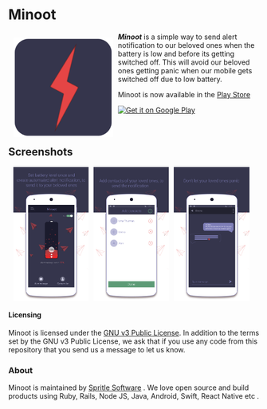 # Minoot
<img src="./minoot_icon.png" align="left" width="200" hspace="10" vspace="10">
<b><i>Minoot</i></b>        is a simple way to send alert notification to our beloved ones when the battery is low and before its getting switched off. This will avoid our beloved ones getting panic when our mobile gets switched off due to low battery.</br>        

Minoot is now available in the [Play Store](https://play.google.com/store/apps/details?id=com.spritle.batteryapp)   </br>

<div style="display:flex;" >
<a href="https://play.google.com/store/apps/details?id=com.spritle.batteryapp">
    <img alt="Get it on Google Play"
        height="80"
        src="https://play.google.com/intl/en_us/badges/images/generic/en_badge_web_generic.png" />
</a>
</div>
</br></br>

## Screenshots
<div style="display:flex;" >
<img style="margin-left:10px;" src="screens/screen1.png" width="30%" >
<img style="margin-left:10px;" src="screens/screen2.png" width="30%" >
<img style="margin-left:10px;" src="screens/screen3.png" width="30%" >
</div>


#### Licensing
Minoot is licensed under the [GNU v3 Public License](https://github.com/HoraApps/LeafPic/blob/master/LICENSE).
In addition to the terms set by the GNU v3 Public License, we ask that if you use any code from this repository that you send us a message to let us know.      

### About       

Minoot is maintained by [Spritle Software](https://www.spritle.com/) . We love open source and build products using Ruby, Rails, Node JS, Java, Android, Swift, React Native etc .


